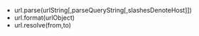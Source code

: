 + url.parse(urlString[,parseQueryString[,slashesDenoteHost]])
+ url.format(urlObject)
+ url.resolve(from,to)
